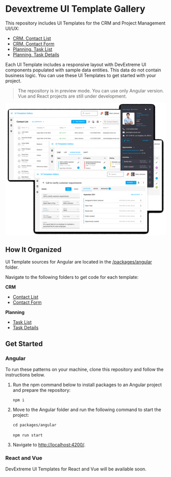 # Devextreme UI Template Gallery

This repository includes UI Templates for the CRM and Project Management UI/UX:

* [CRM. Contact List](https://devexpress.github.io/devextreme-ui-templates-gallery/material.blue.light.compact/angular/default/#/crm-contact-list)
* [CRM. Contact Form](https://devexpress.github.io/devextreme-ui-templates-gallery/material.blue.light.compact/angular/default/#/crm-contact-form)
* [Planning. Task List](https://devexpress.github.io/devextreme-ui-templates-gallery/material.blue.light.compact/angular/default/#/planning-task-list)
* [Planning. Task Details](https://devexpress.github.io/devextreme-ui-templates-gallery/material.blue.light.compact/angular/default/#/planning-task-details)

Each UI Template includes a responsive layout with DevExtreme UI components populated with sample data entities. This data do not contain business logic. You can use these UI Templates to get started with your project.  

> The repository is in preview mode. You can use only Angular version. Vue and React projects are still under development.

![Devextreme UI Template Gallery](/images/ui-template-gallery.png)

## How It Organized

UI Template sources for Angular are located in the [/packages/angular](packages/angular) folder.

Navigate to the following folders to get code for each template:

**CRM**

* [Contact List](packages/angular/src/app/pages/crm-contact-list/) 
* [Contact Form](packages/angular/src/app/pages/crm-contact-form/)

**Planning**

* [Task List](packages/angular/src/app/pages/planning-task-list/) 
* [Task Details](packages/angular/src/app/pages/planning-task-details/)

## Get Started

### Angular

To run these patterns on your machine, clone this repository and follow the instructions below.

1. Run the npm command below to install packages to an Angular project and prepare the repository:  

    ```
    npm i
    ```

2. Move to the Angular folder and run the following command to start the project:

    ```
    cd packages/angular

    npm run start
    ```

3. Navigate to [http://localhost:4200/](http://localhost:4200/). 
    
### React and Vue

DevExtreme UI Templates for React and Vue will be available soon. 